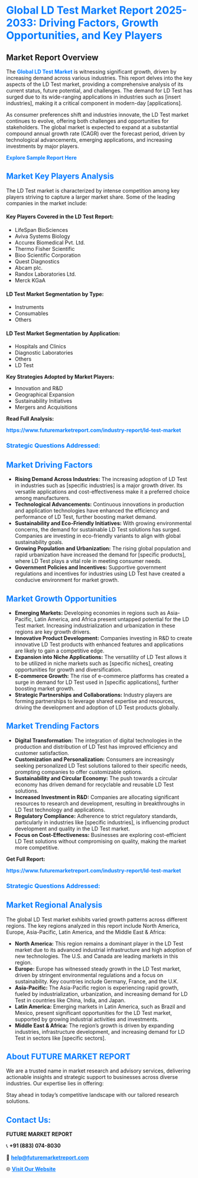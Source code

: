 <h1 style="color: #007BFF;">Global LD Test Market Report 2025-2033: Driving Factors, Growth Opportunities, and Key Players</h1>

<section id="overview">
<h2>Market Report Overview</h2>
<p>The <a href="https://www.futuremarketreport.com/industry-report/ld-test-market" style="color: #007BFF; text-decoration: none;"><strong>Global LD Test Market</strong></a> is witnessing significant growth, driven by increasing demand across various industries. This report delves into the key aspects of the LD Test market, providing a comprehensive analysis of its current status, future potential, and challenges. The demand for LD Test has surged due to its wide-ranging applications in industries such as [insert industries], making it a critical component in modern-day [applications].</p>
<p>As consumer preferences shift and industries innovate, the LD Test market continues to evolve, offering both challenges and opportunities for stakeholders. The global market is expected to expand at a substantial compound annual growth rate (CAGR) over the forecast period, driven by technological advancements, emerging applications, and increasing investments by major players.</p>
</section>

<section id="overview">
<p><a href="https://www.futuremarketreport.com/request-sample/reportId=127601" style="color: #007BFF; text-decoration: none;"><strong>Explore Sample Report Here</strong></a></p>
</section>

<section id="key-players">
<h2 style="color: #007BFF;">Market Key Players Analysis</h2>
<p>The LD Test market is characterized by intense competition among key players striving to capture a larger market share. Some of the leading companies in the market include:</p>
<h4>Key Players Covered in the LD Test Report:</h4>
<ul><li>LifeSpan BioSciences</li><li>Aviva Systems Biology</li><li>Accurex Biomedical Pvt. Ltd.</li><li>Thermo Fisher Scientific</li><li>Bioo Scientific Corporation</li><li>Quest Diagnostics</li><li>Abcam plc.</li><li>Randox Laboratories Ltd.</li><li>Merck KGaA</li></ul>
<h4>LD Test Market Segmentation by Type:</h4>
<ul><li>Instruments</li><li>Consumables</li><li>Others</li></ul>

<h4>LD Test Market Segmentation by Application:</h4>
<ul><li>Hospitals and Clinics</li><li>Diagnostic Laboratories</li><li>Others</li><li>LD Test</li></ul>
<p><strong>Key Strategies Adopted by Market Players:</strong></p>
<ul>
<li>Innovation and R&D</li>
<li>Geographical Expansion</li>
<li>Sustainability Initiatives</li>
<li>Mergers and Acquisitions</li>
</ul>
</section>

<section>
<p><strong>Read Full Analysis: </strong></p><a href="https://www.futuremarketreport.com/industry-report/ld-test-market" style="color: #007BFF; text-decoration: none;"><strong>https://www.futuremarketreport.com/industry-report/ld-test-market</strong></a>
<h3 style="color: #007BFF;">Strategic Questions Addressed:</h3>
</section>

<section id="driving-factors">
<h2 style="color: #007BFF;">Market Driving Factors</h2>
<ul>
<li><strong>Rising Demand Across Industries:</strong> The increasing adoption of LD Test in industries such as [specific industries] is a major growth driver. Its versatile applications and cost-effectiveness make it a preferred choice among manufacturers.</li>
<li><strong>Technological Advancements:</strong> Continuous innovations in production and application technologies have enhanced the efficiency and performance of LD Test, further boosting market demand.</li>
<li><strong>Sustainability and Eco-Friendly Initiatives:</strong> With growing environmental concerns, the demand for sustainable LD Test solutions has surged. Companies are investing in eco-friendly variants to align with global sustainability goals.</li>
<li><strong>Growing Population and Urbanization:</strong> The rising global population and rapid urbanization have increased the demand for [specific products], where LD Test plays a vital role in meeting consumer needs.</li>
<li><strong>Government Policies and Incentives:</strong> Supportive government regulations and incentives for industries using LD Test have created a conducive environment for market growth.</li>
</ul>
</section>

<section id="growth-opportunities">
<h2 style="color: #007BFF;">Market Growth Opportunities</h2>
<ul>
<li><strong>Emerging Markets:</strong> Developing economies in regions such as Asia-Pacific, Latin America, and Africa present untapped potential for the LD Test market. Increasing industrialization and urbanization in these regions are key growth drivers.</li>
<li><strong>Innovative Product Development:</strong> Companies investing in R&D to create innovative LD Test products with enhanced features and applications are likely to gain a competitive edge.</li>
<li><strong>Expansion into Niche Applications:</strong> The versatility of LD Test allows it to be utilized in niche markets such as [specific niches], creating opportunities for growth and diversification.</li>
<li><strong>E-commerce Growth:</strong> The rise of e-commerce platforms has created a surge in demand for LD Test used in [specific applications], further boosting market growth.</li>
<li><strong>Strategic Partnerships and Collaborations:</strong> Industry players are forming partnerships to leverage shared expertise and resources, driving the development and adoption of LD Test products globally.</li>
</ul>
</section>

<section id="trending-factors">
<h2 style="color: #007BFF;">Market Trending Factors</h2>
<ul>
<li><strong>Digital Transformation:</strong> The integration of digital technologies in the production and distribution of LD Test has improved efficiency and customer satisfaction.</li>
<li><strong>Customization and Personalization:</strong> Consumers are increasingly seeking personalized LD Test solutions tailored to their specific needs, prompting companies to offer customizable options.</li>
<li><strong>Sustainability and Circular Economy:</strong> The push towards a circular economy has driven demand for recyclable and reusable LD Test solutions.</li>
<li><strong>Increased Investment in R&D:</strong> Companies are allocating significant resources to research and development, resulting in breakthroughs in LD Test technology and applications.</li>
<li><strong>Regulatory Compliance:</strong> Adherence to strict regulatory standards, particularly in industries like [specific industries], is influencing product development and quality in the LD Test market.</li>
<li><strong>Focus on Cost-Effectiveness:</strong> Businesses are exploring cost-efficient LD Test solutions without compromising on quality, making the market more competitive.</li>
</ul>
</section>

<section>
<p><strong>Get Full Report: </strong></p><a href="https://www.futuremarketreport.com/industry-report/ld-test-market" style="color: #007BFF; text-decoration: none;"><strong>https://www.futuremarketreport.com/industry-report/ld-test-market</strong></a>
<h3 style="color: #007BFF;">Strategic Questions Addressed:</h3>
</section>


<section id="regional-analysis">
<h2 style="color: #007BFF;">Market Regional Analysis</h2>
<p>The global LD Test market exhibits varied growth patterns across different regions. The key regions analyzed in this report include North America, Europe, Asia-Pacific, Latin America, and the Middle East & Africa:</p>
<ul>
<li><strong>North America:</strong> This region remains a dominant player in the LD Test market due to its advanced industrial infrastructure and high adoption of new technologies. The U.S. and Canada are leading markets in this region.</li>
<li><strong>Europe:</strong> Europe has witnessed steady growth in the LD Test market, driven by stringent environmental regulations and a focus on sustainability. Key countries include Germany, France, and the U.K.</li>
<li><strong>Asia-Pacific:</strong> The Asia-Pacific region is experiencing rapid growth, fueled by industrialization, urbanization, and increasing demand for LD Test in countries like China, India, and Japan.</li>
<li><strong>Latin America:</strong> Emerging markets in Latin America, such as Brazil and Mexico, present significant opportunities for the LD Test market, supported by growing industrial activities and investments.</li>
<li><strong>Middle East & Africa:</strong> The region’s growth is driven by expanding industries, infrastructure development, and increasing demand for LD Test in sectors like [specific sectors].</li>
</ul>
</section>

<footer>
<h2 style="color: #007BFF;">About FUTURE MARKET REPORT</h2>
<p>We are a trusted name in market research and advisory services, delivering actionable insights and strategic support to businesses across diverse industries. Our expertise lies in offering:</p>

<p>Stay ahead in today’s competitive landscape with our tailored research solutions.</p>

<h2 style="color: #007BFF;">Contact Us:</h2>
<p><strong>FUTURE MARKET REPORT</strong></p>
<p>📞 <strong>+91 (883) 074-8030</strong></p>
<p>📧 <strong><a href="mailto:help@futuremarketreport.com" style="color: #007BFF;">help@futuremarketreport.com</a></strong></p>
<p>🌐 <strong><a href="https://www.futuremarketreport.com/" style="color: #007BFF;">Visit Our Website</a></strong></p>
</footer>